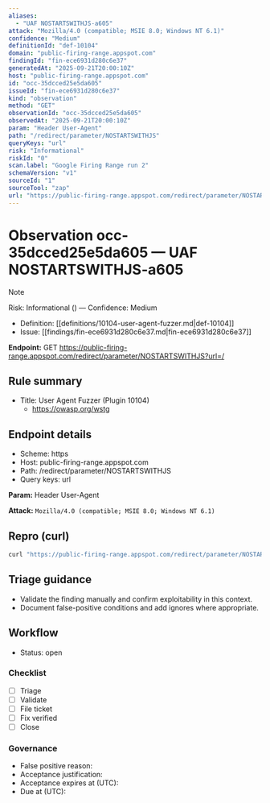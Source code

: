 ```yaml
---
aliases:
  - "UAF NOSTARTSWITHJS-a605"
attack: "Mozilla/4.0 (compatible; MSIE 8.0; Windows NT 6.1)"
confidence: "Medium"
definitionId: "def-10104"
domain: "public-firing-range.appspot.com"
findingId: "fin-ece6931d280c6e37"
generatedAt: "2025-09-21T20:00:10Z"
host: "public-firing-range.appspot.com"
id: "occ-35dcced25e5da605"
issueId: "fin-ece6931d280c6e37"
kind: "observation"
method: "GET"
observationId: "occ-35dcced25e5da605"
observedAt: "2025-09-21T20:00:10Z"
param: "Header User-Agent"
path: "/redirect/parameter/NOSTARTSWITHJS"
queryKeys: "url"
risk: "Informational"
riskId: "0"
scan.label: "Google Firing Range run 2"
schemaVersion: "v1"
sourceId: "1"
sourceTool: "zap"
url: "https://public-firing-range.appspot.com/redirect/parameter/NOSTARTSWITHJS?url=/"
---
```


# Observation occ-35dcced25e5da605 — UAF NOSTARTSWITHJS-a605

> [!Note]
> Risk: Informational () — Confidence: Medium

- Definition: [[definitions/10104-user-agent-fuzzer.md|def-10104]]
- Issue: [[findings/fin-ece6931d280c6e37.md|fin-ece6931d280c6e37]]

**Endpoint:** GET https://public-firing-range.appspot.com/redirect/parameter/NOSTARTSWITHJS?url=/

## Rule summary

- Title: User Agent Fuzzer (Plugin 10104)
  - https://owasp.org/wstg

## Endpoint details

- Scheme: https
- Host: public-firing-range.appspot.com
- Path: /redirect/parameter/NOSTARTSWITHJS
- Query keys: url

**Param:** Header User-Agent

**Attack:** `Mozilla/4.0 (compatible; MSIE 8.0; Windows NT 6.1)`

## Repro (curl)

```bash
curl "https://public-firing-range.appspot.com/redirect/parameter/NOSTARTSWITHJS?url=/"
```

## Triage guidance

- Validate the finding manually and confirm exploitability in this context.
- Document false-positive conditions and add ignores where appropriate.

## Workflow

- Status: open

### Checklist

- [ ] Triage
- [ ] Validate
- [ ] File ticket
- [ ] Fix verified
- [ ] Close

### Governance

- False positive reason: 
- Acceptance justification: 
- Acceptance expires at (UTC): 
- Due at (UTC): 

